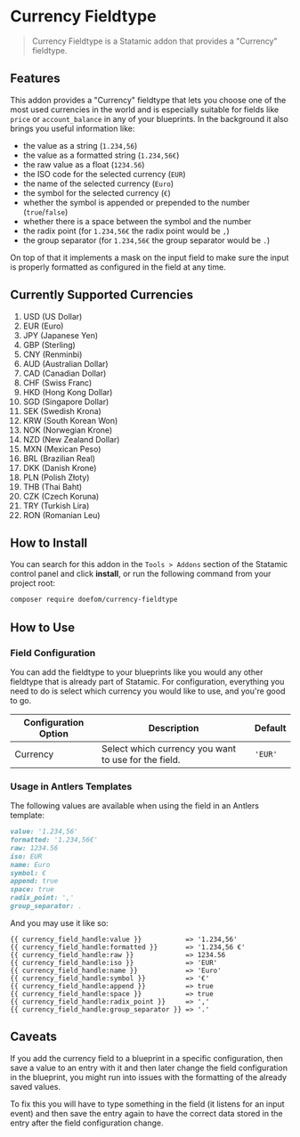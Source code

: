 # Currency Fieldtype

> Currency Fieldtype is a Statamic addon that provides a "Currency" fieldtype.

## Features

This addon provides a "Currency" fieldtype that lets you choose one of the most used currencies in the world and is
especially
suitable for fields like `price` or `account_balance` in any of your blueprints. In the background it also brings you
useful information like:

- the value as a string (`1.234,56`)
- the value as a formatted string (`1.234,56€`)
- the raw value as a float (`1234.56`)
- the ISO code for the selected currency (`EUR`)
- the name of the selected currency (`Euro`)
- the symbol for the selected currency (`€`)
- whether the symbol is appended or prepended to the number (`true`/`false`)
- whether there is a space between the symbol and the number
- the radix point (for `1.234,56€` the radix point would be `,`)
- the group separator (for `1.234,56€` the group separator would be `.`)

On top of that it implements a mask on the input field to make sure the input is properly formatted as configured in the
field at any time.

## Currently Supported Currencies

1. USD (US Dollar)
2. EUR (Euro)
3. JPY (Japanese Yen)
4. GBP (Sterling)
5. CNY (Renminbi)
6. AUD (Australian Dollar)
7. CAD (Canadian Dollar)
8. CHF (Swiss Franc)
9. HKD (Hong Kong Dollar)
10. SGD (Singapore Dollar)
11. SEK (Swedish Krona)
12. KRW (South Korean Won)
13. NOK (Norwegian Krone)
14. NZD (New Zealand Dollar)
15. MXN (Mexican Peso)
16. BRL (Brazilian Real)
17. DKK (Danish Krone)
18. PLN (Polish Złoty)
19. THB (Thai Baht)
20. CZK (Czech Koruna)
21. TRY (Turkish Lira)
22. RON (Romanian Leu)

## How to Install

You can search for this addon in the `Tools > Addons` section of the Statamic control panel and click **install**, or
run the following command from your project root:

``` bash
composer require doefom/currency-fieldtype
```

## How to Use

### Field Configuration

You can add the fieldtype to your blueprints like you would any other fieldtype that is already part of Statamic. For
configuration, everything you need to do is select which currency you would like to use, and you're good to go.

| Configuration Option | Description                                          | Default |
|----------------------|------------------------------------------------------|---------|
| Currency             | Select which currency you want to use for the field. | `'EUR'` |

### Usage in Antlers Templates

The following values are available when using the field in an Antlers template:

```markdown
value: '1.234,56'
formatted: '1.234,56€'
raw: 1234.56
iso: EUR
name: Euro
symbol: €
append: true
space: true
radix_point: ','
group_separator: .
```

And you may use it like so:

```text
{{ currency_field_handle:value }}           => '1.234,56'
{{ currency_field_handle:formatted }}       => '1.234,56 €'
{{ currency_field_handle:raw }}             => 1234.56
{{ currency_field_handle:iso }}             => 'EUR'
{{ currency_field_handle:name }}            => 'Euro'
{{ currency_field_handle:symbol }}          => '€'
{{ currency_field_handle:append }}          => true
{{ currency_field_handle:space }}           => true
{{ currency_field_handle:radix_point }}     => ','
{{ currency_field_handle:group_separator }} => '.'
```

## Caveats

If you add the currency field to a blueprint in a specific configuration, then save a value to an entry with it and then
later change the field configuration in the blueprint, you might run into issues with the formatting of the already
saved values.

To fix this you will have to type something in the field (it listens for an input event) and then save the entry again
to have the correct data stored in the entry after the field configuration change.
